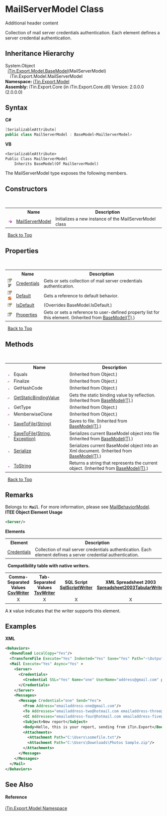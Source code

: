# MailServerModel Class
Additional header content 

Collection of mail server credentials authentication. Each element defines a server credential authentication.


## Inheritance Hierarchy
System.Object<br />&nbsp;&nbsp;<a href="T_iTin_Export_Model_BaseModel_1">iTin.Export.Model.BaseModel</a>(MailServerModel)<br />&nbsp;&nbsp;&nbsp;&nbsp;iTin.Export.Model.MailServerModel<br />
**Namespace:**&nbsp;<a href="N_iTin_Export_Model">iTin.Export.Model</a><br />**Assembly:**&nbsp;iTin.Export.Core (in iTin.Export.Core.dll) Version: 2.0.0.0 (2.0.0.0)

## Syntax

**C#**<br />
``` C#
[SerializableAttribute]
public class MailServerModel : BaseModel<MailServerModel>
```

**VB**<br />
``` VB
<SerializableAttribute>
Public Class MailServerModel
	Inherits BaseModel(Of MailServerModel)
```

The MailServerModel type exposes the following members.


## Constructors
&nbsp;<table><tr><th></th><th>Name</th><th>Description</th></tr><tr><td>![Public method](media/pubmethod.gif "Public method")</td><td><a href="M_iTin_Export_Model_MailServerModel__ctor">MailServerModel</a></td><td>
Initializes a new instance of the MailServerModel class</td></tr></table>&nbsp;
<a href="#mailservermodel-class">Back to Top</a>

## Properties
&nbsp;<table><tr><th></th><th>Name</th><th>Description</th></tr><tr><td>![Public property](media/pubproperty.gif "Public property")![Code example](media/CodeExample.png "Code example")</td><td><a href="P_iTin_Export_Model_MailServerModel_Credentials">Credentials</a></td><td>
Gets or sets collection of mail server credentials authentication.</td></tr><tr><td>![Public property](media/pubproperty.gif "Public property")![Static member](media/static.gif "Static member")</td><td><a href="P_iTin_Export_Model_MailServerModel_Default">Default</a></td><td>
Gets a reference to default behavior.</td></tr><tr><td>![Public property](media/pubproperty.gif "Public property")</td><td><a href="P_iTin_Export_Model_MailServerModel_IsDefault">IsDefault</a></td><td> (Overrides BaseModel.IsDefault.)</td></tr><tr><td>![Public property](media/pubproperty.gif "Public property")</td><td><a href="P_iTin_Export_Model_BaseModel_1_Properties">Properties</a></td><td>
Gets or sets a reference to user-defined property list for this element.
 (Inherited from <a href="T_iTin_Export_Model_BaseModel_1">BaseModel(T)</a>.)</td></tr></table>&nbsp;
<a href="#mailservermodel-class">Back to Top</a>

## Methods
&nbsp;<table><tr><th></th><th>Name</th><th>Description</th></tr><tr><td>![Public method](media/pubmethod.gif "Public method")</td><td>Equals</td><td> (Inherited from Object.)</td></tr><tr><td>![Protected method](media/protmethod.gif "Protected method")</td><td>Finalize</td><td> (Inherited from Object.)</td></tr><tr><td>![Public method](media/pubmethod.gif "Public method")</td><td>GetHashCode</td><td> (Inherited from Object.)</td></tr><tr><td>![Protected method](media/protmethod.gif "Protected method")</td><td><a href="M_iTin_Export_Model_BaseModel_1_GetStaticBindingValue">GetStaticBindingValue</a></td><td>
Gets the static binding value by reflection.
 (Inherited from <a href="T_iTin_Export_Model_BaseModel_1">BaseModel(T)</a>.)</td></tr><tr><td>![Public method](media/pubmethod.gif "Public method")</td><td>GetType</td><td> (Inherited from Object.)</td></tr><tr><td>![Protected method](media/protmethod.gif "Protected method")</td><td>MemberwiseClone</td><td> (Inherited from Object.)</td></tr><tr><td>![Public method](media/pubmethod.gif "Public method")</td><td><a href="M_iTin_Export_Model_BaseModel_1_SaveToFile">SaveToFile(String)</a></td><td>
Saves to file.
 (Inherited from <a href="T_iTin_Export_Model_BaseModel_1">BaseModel(T)</a>.)</td></tr><tr><td>![Public method](media/pubmethod.gif "Public method")</td><td><a href="M_iTin_Export_Model_BaseModel_1_SaveToFile_1">SaveToFile(String, Exception)</a></td><td>
Serializes current BaseModel object into file
 (Inherited from <a href="T_iTin_Export_Model_BaseModel_1">BaseModel(T)</a>.)</td></tr><tr><td>![Public method](media/pubmethod.gif "Public method")</td><td><a href="M_iTin_Export_Model_BaseModel_1_Serialize">Serialize</a></td><td>
Serializes current BaseModel object into an Xml document.
 (Inherited from <a href="T_iTin_Export_Model_BaseModel_1">BaseModel(T)</a>.)</td></tr><tr><td>![Public method](media/pubmethod.gif "Public method")</td><td><a href="M_iTin_Export_Model_BaseModel_1_ToString">ToString</a></td><td>
Returns a string that represents the current object.
 (Inherited from <a href="T_iTin_Export_Model_BaseModel_1">BaseModel(T)</a>.)</td></tr></table>&nbsp;
<a href="#mailservermodel-class">Back to Top</a>

## Remarks

Belongs to: <strong>`Mail`</strong>. For more information, please see <a href="T_iTin_Export_Model_MailBehaviorModel">MailBehaviorModel</a>.<br />
**ITEE Object Element Usage**<br />
``` XML
<Server/>
```


<strong>Elements</strong>
&nbsp;<table><tr><th>Element</th><th>Description</th></tr><tr><td><a href="P_iTin_Export_Model_MailServerModel_Credentials">Credentials</a></td><td>Collection of mail server credentials authentication. Each element defines a server credential authentication.</td></tr></table>&nbsp;
<strong>Compatibility table with native writers.</strong><table><tr><th>Comma-Separated Values<br /><a href="T_iTin_Export_Writers_CsvWriter">CsvWriter</a></th><th>Tab-Separated Values<br /><a href="T_iTin_Export_Writers_TsvWriter">TsvWriter</a></th><th>SQL Script<br /><a href="T_iTin_Export_Writers_SqlScriptWriter">SqlScriptWriter</a></th><th>XML Spreadsheet 2003<br /><a href="T_iTin_Export_Writers_Spreadsheet2003TabularWriter">Spreadsheet2003TabularWriter</a></th></tr><tr><td align="center">X</td><td align="center">X</td><td align="center">X</td><td align="center">X</td></tr></table> A <strong>`X`</strong> value indicates that the writer supports this element.


## Examples

**XML**<br />
``` XML
<Behaviors>
  <Downdload LocalCopy="Yes"/>
  <TransformFile Execute="Yes" Indented="Yes" Save="Yes" Path="~\Output"/>
  <Mail Execute="Yes" Async="Yes" >
    <Server>
      <Credentials>
        <Credential SSL="Yes" Name="one" UserName="address@gmail.com" password="pwd" Host="smtp.gmail.com"/>
      </Credentials>
    </Server>
    <Messages>
      <Message Credential="one" Send="Yes">
        <From Address="emailaddress-one@gmail.com"/>
        <To Addresses="emailaddress-two@hotmail.com emailaddress-three@hotmail.com"/>
        <CC Addresses="emailaddress-four@hotmail.com emailaddress-five@hotmail.com"/>
        <Subject>New report</Subject>
        <Body>Hello, this is your report, sending from iTin.Export</Body>
        <Attachments>
          <Attachment Path="C:\Users\somefile.txt"/>
          <Attachment Path="C:\Users\Downloads\Photos Sample.zip"/>
        </Attachments>
      </Message>
    </Messages>
  </Mail>
</Behaviors>
```


## See Also


#### Reference
<a href="N_iTin_Export_Model">iTin.Export.Model Namespace</a><br />